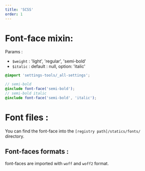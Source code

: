 ```yaml
---
title: 'SCSS'
order: 1
---
```


# Font-face mixin:

Params :

- `$weight` : 'light', 'regular', 'semi-bold'
- `$italic` : default : null, option: 'italic'

```scss
@import 'settings-tools/_all-settings';

// semi-bold
@include font-face('semi-bold');
// semi-bold italic
@include font-face('semi-bold', 'italic');
```

# Font files :

You can find the font-face into the `[registry path]/statics/fonts/` directory.

## Font-faces formats :

font-faces are imported with `woff` and `woff2` format.
